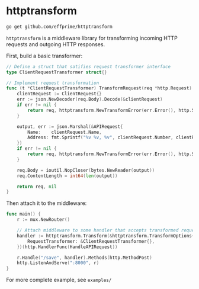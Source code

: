 # httptransform

```bash
go get github.com/effprime/httptransform
```

`httptransform` is a middleware library for transforming incoming HTTP requests and outgoing HTTP responses.

First, build a basic transformer:

```go
// Define a struct that satifies request transformer interface
type ClientRequestTransformer struct{}

// Implement request transformation
func (t *ClientRequestTransformer) TransformRequest(req *http.Request) (*http.Request, error) {
    clientRequest := ClientRequest{}
    err := json.NewDecoder(req.Body).Decode(&clientRequest)
    if err != nil {
        return req, httptransform.NewTransformError(err.Error(), http.StatusBadRequest).WithExternal("could not read client request")
    }

    output, err := json.Marshal(&APIRequest{
        Name:    clientRequest.Name,
        Address: fmt.Sprintf("%v %v, %v", clientRequest.Number, clientRequest.Street, clientRequest.City),
    })
    if err != nil {
        return req, httptransform.NewTransformError(err.Error(), http.StatusInternalServerError).WithExternal("could not serialize transformed response")
    }

    req.Body = ioutil.NopCloser(bytes.NewReader(output))
    req.ContentLength = int64(len(output))

    return req, nil
}
```

Then attach it to the middleware:

```go
func main() {
    r := mux.NewRouter()

    // Attach middleware to some handler that accepts transformed request
    handler := httptransform.Transform(&httptransform.TransformOptions{
        RequestTransformer: &ClientRequestTransformer{},
    })(http.HandlerFunc(HandleAPIRequest))

    r.Handle("/save", handler).Methods(http.MethodPost)
    http.ListenAndServe(":8000", r)
}
```


For more complete example, see `examples/`


